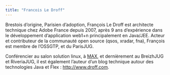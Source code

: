 ```yaml
---
title: "Francois Le Droff"
---
```


Brestois d’origine, Parisien d’adoption, François Le Droff est
architecte technique chez Adobe France depuis 2007, après 9 ans
d’expérience dans le développement d’application web1+n principalement
en Java/JEE. Acteur et contributeur de la communauté open source (qsos,
xradar, fna), François est membre de l’OSSGTP, et du ParisJUG.

Conférencier au salon solution linux, à
[MAX](http://2008.max.adobe.com/na/sessions/browser/#552), et
dernièrement au BreizhJUG et RiveriaJUG, il est également l’auteur d’un
blog technique autour des technologies Java et Flex :
<http://www.droff.com>.

